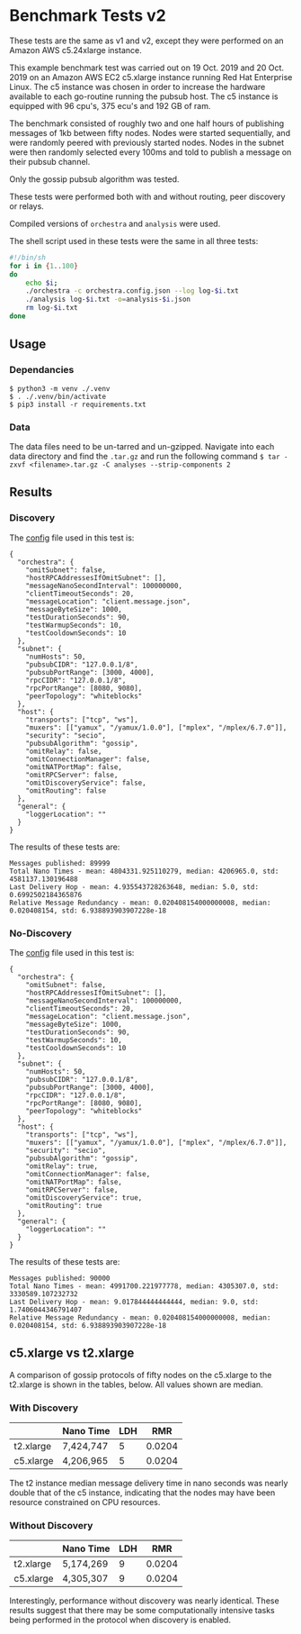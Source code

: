 # Benchmark Tests v2

These tests are the same as v1 and v2, except they were performed on an Amazon AWS c5.24xlarge instance.

This example benchmark test was carried out on 19 Oct. 2019 and 20 Oct. 2019 on an Amazon AWS EC2 c5.xlarge instance running Red Hat Enterprise Linux. The c5 instance was chosen in order to increase the hardware available to each go-routine running the pubsub host. The c5 instance is equipped with 96 cpu's, 375 ecu's and 192 GB of ram.

The benchmark consisted of roughly two and one half hours of publishing messages of 1kb between fifty nodes. Nodes were started sequentially, and were randomly peered with previously started nodes. Nodes in the subnet were then randomly selected every 100ms and told to publish a message on their pubsub channel.

Only the gossip pubsub algorithm was tested.

These tests were performed both with and without routing, peer discovery or relays.

Compiled versions of `orchestra` and `analysis` were used.

The shell script used in these tests were the same in all three tests:

```sh
#!/bin/sh
for i in {1..100} 
do 
	echo $i; 
	./orchestra -c orchestra.config.json --log log-$i.txt
	./analysis log-$i.txt -o=analysis-$i.json
	rm log-$i.txt
done
```

## Usage

### Dependancies

```
$ python3 -m venv ./.venv
$ . ./.venv/bin/activate
$ pip3 install -r requirements.txt
```

### Data

The data files need to be un-tarred and un-gzipped. Navigate into each data directory and find the `.tar.gz` and run the following command `$ tar -zxvf <filename>.tar.gz -C analyses --strip-components 2`

## Results

### Discovery

The [config](./data/gossip/discovery/orchestra.config.json) file used in this test is:

```
{
  "orchestra": {
    "omitSubnet": false,
    "hostRPCAddressesIfOmitSubnet": [],
    "messageNanoSecondInterval": 100000000,
    "clientTimeoutSeconds": 20,
    "messageLocation": "client.message.json",
    "messageByteSize": 1000,
    "testDurationSeconds": 90,
    "testWarmupSeconds": 10,
    "testCooldownSeconds": 10
  },
  "subnet": {
    "numHosts": 50,
    "pubsubCIDR": "127.0.0.1/8",
    "pubsubPortRange": [3000, 4000],
    "rpcCIDR": "127.0.0.1/8",
    "rpcPortRange": [8080, 9080],
    "peerTopology": "whiteblocks"
  },
  "host": {
    "transports": ["tcp", "ws"],
    "muxers": [["yamux", "/yamux/1.0.0"], ["mplex", "/mplex/6.7.0"]],
    "security": "secio",
    "pubsubAlgorithm": "gossip",
    "omitRelay": false,
    "omitConnectionManager": false,
    "omitNATPortMap": false,
    "omitRPCServer": false,
    "omitDiscoveryService": false,
    "omitRouting": false
  },
  "general": {
    "loggerLocation": ""
  }
}
```

The results of these tests are:

```
Messages published: 89999
Total Nano Times - mean: 4804331.925110279, median: 4206965.0, std: 4581137.130196488
Last Delivery Hop - mean: 4.935543728263648, median: 5.0, std: 0.6992502184365876
Relative Message Redundancy - mean: 0.020408154000000008, median: 0.020408154, std: 6.938893903907228e-18
```

### No-Discovery

The [config](./data/gossip/no-discovery/orchestra.config.json) file used in this test is:

```
{
  "orchestra": {
    "omitSubnet": false,
    "hostRPCAddressesIfOmitSubnet": [],
    "messageNanoSecondInterval": 100000000,
    "clientTimeoutSeconds": 20,
    "messageLocation": "client.message.json",
    "messageByteSize": 1000,
    "testDurationSeconds": 90,
    "testWarmupSeconds": 10,
    "testCooldownSeconds": 10
  },
  "subnet": {
    "numHosts": 50,
    "pubsubCIDR": "127.0.0.1/8",
    "pubsubPortRange": [3000, 4000],
    "rpcCIDR": "127.0.0.1/8",
    "rpcPortRange": [8080, 9080],
    "peerTopology": "whiteblocks"
  },
  "host": {
    "transports": ["tcp", "ws"],
    "muxers": [["yamux", "/yamux/1.0.0"], ["mplex", "/mplex/6.7.0"]],
    "security": "secio",
    "pubsubAlgorithm": "gossip",
    "omitRelay": true,
    "omitConnectionManager": false,
    "omitNATPortMap": false,
    "omitRPCServer": false,
    "omitDiscoveryService": true,
    "omitRouting": true
  },
  "general": {
    "loggerLocation": ""
  }
}
```

The results of these tests are:

```
Messages published: 90000
Total Nano Times - mean: 4991700.221977778, median: 4305307.0, std: 3330589.107232732
Last Delivery Hop - mean: 9.017844444444444, median: 9.0, std: 1.7406044346791407
Relative Message Redundancy - mean: 0.020408154000000008, median: 0.020408154, std: 6.938893903907228e-18
```

## c5.xlarge vs t2.xlarge

A comparison of gossip protocols of fifty nodes on the c5.xlarge to the t2.xlarge is shown in the tables, below. All values shown are median.

### With Discovery

|           | Nano Time | LDH | RMR     |
|-----------|-----------|-----|---------|
| t2.xlarge | 7,424,747 | 5   | 0.0204  |
| c5.xlarge | 4,206,965 | 5   | 0.0204  |


The t2 instance median message delivery time in nano seconds was nearly double that of the c5 instance, indicating that the nodes may have been resource constrained on CPU resources.

### Without Discovery

|           | Nano Time | LDH | RMR     |
|-----------|-----------|-----|---------|
| t2.xlarge | 5,174,269 | 9   | 0.0204  |
| c5.xlarge | 4,305,307 | 9   | 0.0204  |

Interestingly, performance without discovery was nearly identical. These results suggest that there may be some computationally intensive tasks being performed in the protocol when discovery is enabled.
